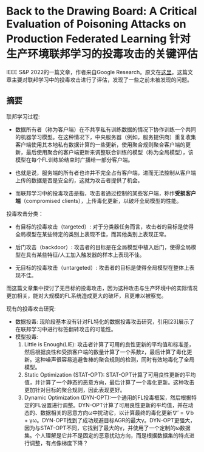 # Back to the Drawing Board: A Critical Evaluation of Poisoning Attacks on Production Federated Learning 针对生产环境联邦学习的投毒攻击的关键评估

IEEE S&P 2022的一篇文章，作者来自Google Research。原文在[这里](https://ieeexplore.ieee.org/stamp/stamp.jsp?tp=&arnumber=9833647)。这篇文章主要对联邦学习中的投毒攻击进行了评估，发现了一些之前未被发现的问题。

## 摘要

联邦学习过程: 
- 数据所有者（称为客户端）在不共享私有训练数据的情况下协作训练一个共同的机器学习模型。在这种情况下，中央服务器（例如，服务提供商）重复收集客户端使用其本地私有数据计算的一些更新，使用聚合规则聚合客户端的更新，最后使用聚合的客户端更新来调整联合训练的模型（称为全局模型），该模型在每个FL训练轮结束时广播给一部分客户端。

- 也就是说，服务端的所有者也许并不完全占有客户端，进而无法控制从客户端上传的数据是否是安全的，这就为攻击者提供了机会。

- 而联邦学习中的投毒攻击是指，攻击者通过控制的某些客户端，称作**受损客户端**（compromised clients），上传毒化更新，以破坏全局模型的性能。

投毒攻击分类：

- 有目标的投毒攻击（targeted）: 对于分类器任务而言，攻击者的目标是使得全局模型在某些特定的类别上表现不佳，而其他类别上表现正常。

- 后门攻击（backdoor）: 攻击者的目标是在全局模型中植入后门，使得全局模型在具有某些特征/人工加入触发器的样本上表现不佳。

- 无目标的投毒攻击（untargeted）: 攻击者的目标是使得全局模型在整体上表现不佳。

而这篇文章集中探讨了无目标的投毒攻击，因为这种攻击与生产环境中的实际情况更加相关，能对大规模的FL系统造成更大的破坏，且更难以被察觉。

现有的投毒攻击研究:
- 数据投毒: 现阶段基本没有针对FL特化的数据投毒攻击研究，引用[23]展示了在联邦学习中进行标签翻转攻击的可能性。
- 模型投毒:
  1. Little is Enough(LIE): 攻击者计算了可用的良性更新的平均值和标准差，然后根据良性和受损客户端的数量计算了一个系数z，最后计算了毒化更新。这种噪声很容易逃避鲁棒的聚合规则的检测，同时有效地毒化了全局模型。
  2. Static Optimization (STAT-OPT): STAT-OPT计算了可用良性更新的平均值，并计算了一个静态的恶意方向，最后计算了一个毒化更新。这种攻击更加针对目标的聚合规则，因此表现更好。
  3. Dynamic Optimization (DYN-OPT):一个通用的FL投毒框架，然后根据特定的FL设置进行调整。DYN-OPT计算了可用良性更新的平均值，并在动态的、数据相关的恶意方向ω中扰动它，以计算最终的毒化更新∇′ = ∇b + γω。DYN-OPT找到了成功规避目标AGR的最大γ。DYN-OPT更强大，因为与STAT-OPT不同，它找到了最大的γ，并使用了一个定制的ω数据集。个人理解是它并不是固定的恶意扰动方向，而是根据数据集的特点进行调整，有点像梯度下降？